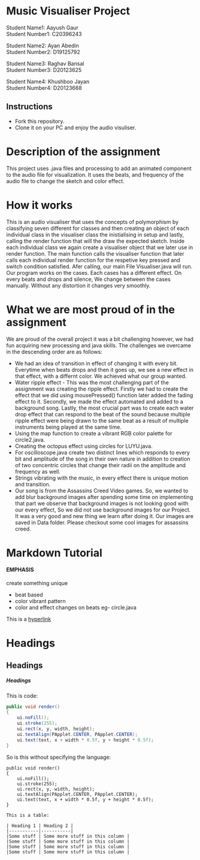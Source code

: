 # Music Visualiser Project

Student Name1: 		Aayush Gaur </br>
Student Number1: 	C20396243</br>

Student Name2: 		Ayan Abedin</br>
Student Number2: 	D19125792</br>

Student Name3: 		Raghav Bansal</br>
Student Number3: 	D20123625</br>

Student Name4: 		Khushboo Jayan</br>
Student Number4: 	D20123668</br>

## Instructions 
- Fork this repository.
- Clone it on your PC and enjoy the audio visuliser.

# Description of the assignment
This project uses .java files and processing to add an animated component to the audio file for visualization. It uses the beats, and frequency of the audio file to change the sketch and color effect.

# How it works
This is an audio visualiser that uses the concepts of polymorphism by classifying seven different for classes and then creating an object of each individual class in the visualiser class the inistialising in setup and lastly, calling the render function that will the draw the expected sketch. 
Inside each individual class we again create a visualiser object that we later use in render function.
The main function calls the visualiser function that later calls each individual render function for the respetive key pressed and switch condition satisfied.
Afer calling, our main File Visualiser.java will run. Our program works on the cases. Each cases has a different effect. On every beats and drops and silence, We change between the cases manually. Without any distortion it changes very smoothly.

# What we are most proud of in the assignment
We are proud of the overall project it was a bit challenging however, we had fun acquiring new processing and java skills. The challenges we overcame in the descending order are as follows:
- We had an idea of transition in effect of changing it with every bit. Everytime when beats drops and then it goes up, we see a new effect in that effect, with a differnt color. We achieved what our group wanted.
- Water ripple effect - This was the most challenging part of the assignment was creating the ripple effect. Firstly we had to create the effect that we did using mousePressed() function later added the fading effect to it. Secondly, we made the effect automated and added to a background song. Lastly, the most crucial part was to create each water drop effect that can respond to the beat of the sound because multiple ripple effect were being drawn to the same beat as a result of multiple instruments being played at the same time.
- Using the map function  to create a vibrant RGB color palette for circle2.java. 
- Creating the octopus effect using circles for LUYU.java. 
- For oscilloscope.java create two distinct lines which responds to every bit and amplitude of the song in their own nature in addition to creation of two concentric circles that change their radii on the amplitude and frequency as well.
- Strings vibrating with the music, in every effect there is unique motion and transition. 
- Our song is from the Assassins Creed Video games. So, we wanted to add blur background images after spending some time on implementing that part we observe that background images is not looking good with our every effect, So we did not use background images for our Project. It was a very good and new thing we learn after doing it. Our images are saved in Data folder. Please checkout some cool images for assassins creed. 


# Markdown Tutorial

#### EMPHASIS
create something unique 
- beat based
- color vibrant pattern
- color and effect changes on beats eg- circle.java


This is a [hyperlink](http://bryanduggan.org)

# Headings
## Headings

##### Headings

This is code:

```Java
public void render()
{
	ui.noFill();
	ui.stroke(255);
	ui.rect(x, y, width, height);
	ui.textAlign(PApplet.CENTER, PApplet.CENTER);
	ui.text(text, x + width * 0.5f, y + height * 0.5f);
}
```

So is this without specifying the language:

```
public void render()
{
	ui.noFill();
	ui.stroke(255);
	ui.rect(x, y, width, height);
	ui.textAlign(PApplet.CENTER, PApplet.CENTER);
	ui.text(text, x + width * 0.5f, y + height * 0.5f);
}

This is a table:

| Heading 1 | Heading 2 |
|-----------|-----------|
|Some stuff | Some more stuff in this column |
|Some stuff | Some more stuff in this column |
|Some stuff | Some more stuff in this column |
|Some stuff | Some more stuff in this column |

